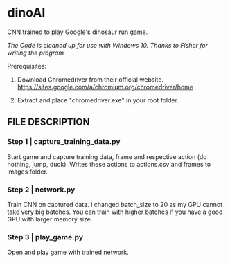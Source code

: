 # dinoAI
CNN trained to play Google's dinosaur run game.

*The Code is cleaned up for use with Windows 10. Thanks to Fisher for writing the program*

Prerequisites:
1. Download Chromedriver from their official website.
https://sites.google.com/a/chromium.org/chromedriver/home

2. Extract and place "chromedriver.exe" in your root folder.

## FILE DESCRIPTION

### Step 1 | capture_training_data.py

Start game and capture training data, frame and respective action (do nothing, jump, duck). Writes these actions to actions.csv and frames to images folder.

### Step 2 | network.py

Train CNN on captured data.
I changed batch_size to 20 as my GPU cannot take very big batches. You can train with higher batches if you have a good GPU with larger memory size.

### Step 3 | play_game.py

Open and play game with trained network.
